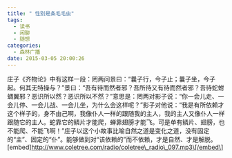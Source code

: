```yaml
---
title: " 性别是条毛毛虫"
tags:
  - 读书
  - 闲聊
  - 随想
categories:
  - 森林广播
date: 2015-03-05 20:00:26
---
```


庄子《齐物论》中有这样一段：罔两问景曰：“曩子行，今子止；曩子坐，今子起。何其无特操与？”景曰：“吾有待而然者邪？吾所待又有待而然者邪？吾待蛇蚹蜩翼邪？恶识所以然？恶识所以不然？”意思是：罔两对影子说：“你一会儿走、一会儿停、一会儿战、一会儿坐，为什么会这样呢？”影子对他说：“我是有所依赖才这个样子的，身不由己啊，我像仆人一样的跟随我的主人，我的主人又像仆人一样跟随它的主人。蛇靠它的鳞片才能爬，蝉靠翅膀才能飞。可是单有鳞片、翅膀，也不能爬、不能飞啊！”庄子以这个小故事比喻自然之道是变化之道，没有固定的“主”、固定的“仆”。能够做到对“该依赖的”而不依赖，才是自然、才是解脱。   \[embed\]http://www.coletree.com/radio/coletree\_radio\_097.mp3\[/embed\]